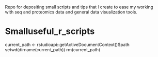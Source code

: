 Repo for depositing small scripts and tips that I create to ease my working with seq and proteomics data
and general data visualization tools.

# Smalluseful_r_scripts

current_path <- rstudioapi::getActiveDocumentContext()$path 
setwd(dirname(current_path))
rm(current_path)
